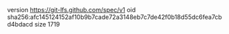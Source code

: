 version https://git-lfs.github.com/spec/v1
oid sha256:afc145124152af10b9b7cade72a3148eb7c7de42f0b18d55dc6fea7cbd4bdacd
size 1719
